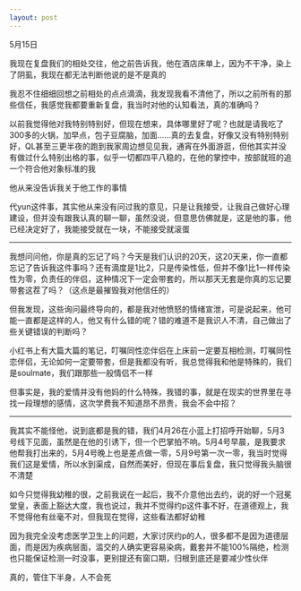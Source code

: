 ```yaml
---
layout: post
---
```

5月15日

我现在复盘我们的相处交往，他之前告诉我，他在酒店床单上，因为不干净，染上了阴虱，我现在都无法判断他说的是不是真的

我忍不住细细回想之前相处的点点滴滴，我发现我看不清他了，所以之前所有的那些信任，我感觉我都要重新复盘，我当时对他的认知看法，真的准确吗？

以前我觉得他对我特别特别好，但现在想来，具体哪里好了呢？也就是请我吃了300多的火锅，加早点，包子豆腐脑，加面……真的去复盘，好像又没有特别特别好，QL甚至三更半夜的跑到我家周边想见见我，通宵在外面游逛，但他其实并没有做过什么特别出格的事，似乎一切都四平八稳的，在他的掌控中，按部就班的追一个符合他对象标准的我

他从来没告诉我关于他工作的事情

代yun这件事，其实他从来没有问过我的意见，只是让我接受，让我自己做好心理建设，但并没有跟我认真的聊一聊，虽然没说，但意思仿佛就是，这是他的事，他已经决定好了，我能接受就在一块，不能接受就滚蛋

---

我想问问他，你是真的忘记了吗？今天是我们认识的20天，这20天来，你一直都忘记了告诉我这件事吗？还有滴度是1比2，只是传染性低，但并不像1比1一样传染性为零，负责任的伴侣，这种情况下一定会带套的，所以那天无套是你真的忘记要带套这茬了吗？（这点是最摧毁我对他信任的）

但我发现，这些询问最终导向的，都是我对他愤怒的情绪宣泄，可是说起来，他可能一直都是这样的人，他又有什么错的呢？错的难道不是我识人不清，自己做出了些关键错误的判断吗？

小红书上有大篇大篇的笔记，叮嘱同性恋伴侣在上床前一定要互相检测，叮嘱同性恋伴侣，无论如何一定要带套，但是我都没有听，我总觉得我和他是特殊的，我们是soulmate，我们跟那些一般情侣不一样

但事实是，我的爱情并没有他妈的什么特殊，我错的事，就是在现实的世界里在寻找一段理想的感情，这次学费我不知道昂不昂贵，我会不会中招？

---

我其实不能怪他，说到底都是我的错，我们4月26在小蓝上打招呼开始聊，5月3号线下见面，虽然是在他的引诱下，但一个巴掌拍不响。5月4号早晨，是我要求他帮我打出来的，5月4号晚上也是差点做一零，5月9号第一次一零，我当时觉得我们这是爱情，所以水到渠成，自然而美好，但现在事后复盘，我只觉得我头脑很不清楚

如今只觉得我幼稚的很，之前我说在一起后，我不介意他出去约，说的好一个冠冕堂皇，表面上豁达大度，我也说过，我并不觉得约p这件事不好，在道德观上，我不觉得他有丝毫不对，但我现在觉得，这些看法都好幼稚

因为我完全没考虑医学卫生上的问题，大家讨厌约p的人，很多都不是因为道德层面，而是因为疾病层面，滥交的人确实更容易染病，戴套并不能100%隔绝，检测也只能保证检测一时没事，更别提还有窗口期，归根到底还是要减少性伙伴

真的，管住下半身，人不会死

